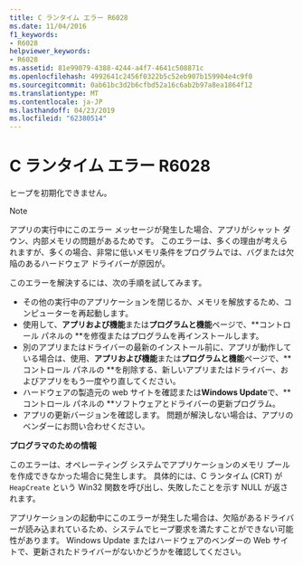 ```yaml
---
title: C ランタイム エラー R6028
ms.date: 11/04/2016
f1_keywords:
- R6028
helpviewer_keywords:
- R6028
ms.assetid: 81e99079-4388-4244-a4f7-4641c508871c
ms.openlocfilehash: 4992641c2456f0322b5c52eb907b159904e4c9f0
ms.sourcegitcommit: 0ab61bc3d2b6cfbd52a16c6ab2b97a8ea1864f12
ms.translationtype: MT
ms.contentlocale: ja-JP
ms.lasthandoff: 04/23/2019
ms.locfileid: "62380514"
---
```

# <a name="c-runtime-error-r6028"></a>C ランタイム エラー R6028

ヒープを初期化できません。

> [!NOTE]
> アプリの実行中にこのエラー メッセージが発生した場合、アプリがシャット ダウン、内部メモリの問題があるためです。 このエラーは、多くの理由が考えられますが、多くの場合、非常に低いメモリ条件をプログラムでは、バグまたは欠陥のあるハードウェア ドライバーが原因が。
>
> このエラーを解決するには、次の手順を試してみます。
>
> - その他の実行中のアプリケーションを閉じるか、メモリを解放するため、コンピューターを再起動します。
> - 使用して、**アプリおよび機能**または**プログラムと機能**ページで、**コントロール パネルの **を修復またはプログラムを再インストールします。
> - 別のアプリまたはドライバーの最新のインストール前に、アプリが動作している場合は、使用、**アプリおよび機能**または**プログラムと機能**ページで、**コントロール パネルの **を削除する、新しいアプリまたはドライバー、およびアプリをもう一度やり直してください。
> - ハードウェアの製造元の web サイトを確認または**Windows Update**で、**コントロール パネルの **ソフトウェアとドライバーの更新プログラム。
> - アプリの更新バージョンを確認します。 問題が解決しない場合は、アプリのベンダーにお問い合わせください。

**プログラマのための情報**

このエラーは、オペレーティング システムでアプリケーションのメモリ プールを作成できなかった場合に発生します。 具体的には、C ランタイム (CRT) が `HeapCreate` という Win32 関数を呼び出し、失敗したことを示す NULL が返されます。

アプリケーションの起動中にこのエラーが発生した場合は、欠陥があるドライバーが読み込まれているため、システムでヒープ要求を満たすことができない可能性があります。 Windows Update またはハードウェアのベンダーの Web サイトで、更新されたドライバーがないかどうかを確認してください。